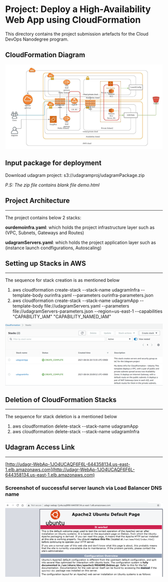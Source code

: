 # Project: Deploy a High-Availability Web App using CloudFormation
This directory contains the project submission artefacts for the Cloud DevOps Nanodegree program.

## CloudFormation Diagram
![alt text](https://github.com/chiru42/CloudDevOpsEngineer_ND/blob/chiru42-patch-1/HighAvailabilityDeploymentProject/UdagramDiagram.jpeg)

## Input package for deployment
Download udagram project: s3://udagramproj/udagramPackage.zip

*P.S: The zip file contains blank file demo.html*

## Project Architecture
---
The project contains below 2 stacks:

**ourdemoinfra.yaml**: which holds the project infrastructure layer such as (VPC, Subnets, Gateways and Routes)

**udagramServers.yaml**: which holds the project application layer such as (instance launch condfigurations, Autoscaling)

## Setting up Stacks in AWS
---
The sequence for stack creation is as mentioned below
1. aws cloudformation create-stack --stack-name udagramInfra --template-body ourinfra.yaml --parameters ourinfra-parameters.json 
2. aws cloudformation create-stack --stack-name udagramApp --template-body file://udagramServers.yaml  --parameters file://udagramServers-parameters.json --region=us-east-1 --capabilities "CAPABILITY_IAM" "CAPABILITY_NAMED_IAM"


![aws screenshot](https://github.com/chiru42/CloudDevOpsEngineer_ND/blob/chiru42-patch-1/HighAvailabilityDeploymentProject/stack_setup.PNG)


## Deletion of CloudFormation Stacks
---
The sequence for stack deletion is a mentioned below
1. aws cloudformation delete-stack --stack-name udagramApp
2. aws cloudformation delete-stack --stack-name udagramInfra

## Udagram Access Link
---
[http://udagr-WebAp-1JO4UCAQF6F6L-644358134.us-east-1.elb.amazonaws.com](http://udagr-WebAp-1JO4UCAQF6F6L-644358134.us-east-1.elb.amazonaws.com)

### Screenshot of successful server launch via Load Balancer DNS name
![server screenshot](https://github.com/chiru42/CloudDevOpsEngineer_ND/blob/chiru42-patch-1/HighAvailabilityDeploymentProject/serverCheck.PNG)
